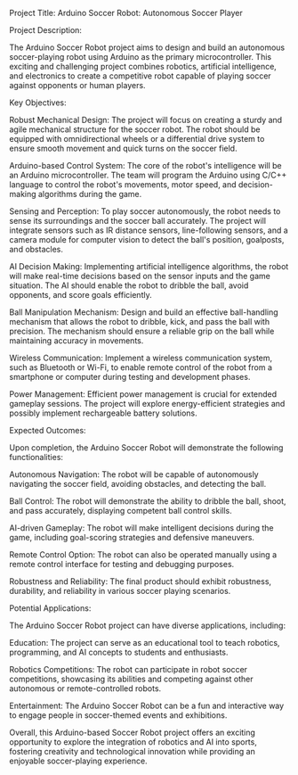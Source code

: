 Project Title: Arduino Soccer Robot: Autonomous Soccer Player

Project Description:

The Arduino Soccer Robot project aims to design and build an autonomous soccer-playing robot using Arduino as the primary microcontroller. This exciting and challenging project combines robotics, artificial intelligence, and electronics to create a competitive robot capable of playing soccer against opponents or human players.

Key Objectives:

Robust Mechanical Design: The project will focus on creating a sturdy and agile mechanical structure for the soccer robot. The robot should be equipped with omnidirectional wheels or a differential drive system to ensure smooth movement and quick turns on the soccer field.

Arduino-based Control System: The core of the robot's intelligence will be an Arduino microcontroller. The team will program the Arduino using C/C++ language to control the robot's movements, motor speed, and decision-making algorithms during the game.

Sensing and Perception: To play soccer autonomously, the robot needs to sense its surroundings and the soccer ball accurately. The project will integrate sensors such as IR distance sensors, line-following sensors, and a camera module for computer vision to detect the ball's position, goalposts, and obstacles.

AI Decision Making: Implementing artificial intelligence algorithms, the robot will make real-time decisions based on the sensor inputs and the game situation. The AI should enable the robot to dribble the ball, avoid opponents, and score goals efficiently.

Ball Manipulation Mechanism: Design and build an effective ball-handling mechanism that allows the robot to dribble, kick, and pass the ball with precision. The mechanism should ensure a reliable grip on the ball while maintaining accuracy in movements.

Wireless Communication: Implement a wireless communication system, such as Bluetooth or Wi-Fi, to enable remote control of the robot from a smartphone or computer during testing and development phases.

Power Management: Efficient power management is crucial for extended gameplay sessions. The project will explore energy-efficient strategies and possibly implement rechargeable battery solutions.

Expected Outcomes:

Upon completion, the Arduino Soccer Robot will demonstrate the following functionalities:

Autonomous Navigation: The robot will be capable of autonomously navigating the soccer field, avoiding obstacles, and detecting the ball.

Ball Control: The robot will demonstrate the ability to dribble the ball, shoot, and pass accurately, displaying competent ball control skills.

AI-driven Gameplay: The robot will make intelligent decisions during the game, including goal-scoring strategies and defensive maneuvers.

Remote Control Option: The robot can also be operated manually using a remote control interface for testing and debugging purposes.

Robustness and Reliability: The final product should exhibit robustness, durability, and reliability in various soccer playing scenarios.

Potential Applications:

The Arduino Soccer Robot project can have diverse applications, including:

Education: The project can serve as an educational tool to teach robotics, programming, and AI concepts to students and enthusiasts.

Robotics Competitions: The robot can participate in robot soccer competitions, showcasing its abilities and competing against other autonomous or remote-controlled robots.

Entertainment: The Arduino Soccer Robot can be a fun and interactive way to engage people in soccer-themed events and exhibitions.

Overall, this Arduino-based Soccer Robot project offers an exciting opportunity to explore the integration of robotics and AI into sports, fostering creativity and technological innovation while providing an enjoyable soccer-playing experience.




